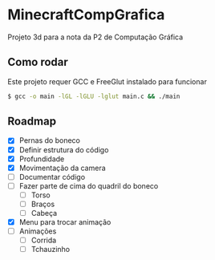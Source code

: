 # MinecraftCompGrafica

Projeto 3d para a nota da P2 de Computação Gráfica

## Como rodar

Este projeto requer GCC e FreeGlut instalado para funcionar

```bash
$ gcc -o main -lGL -lGLU -lglut main.c && ./main
```

## Roadmap

- [x] Pernas do boneco
- [x] Definir estrutura do código
- [x] Profundidade
- [x] Movimentação da camera
- [ ] Documentar código
- [ ] Fazer parte de cima do quadril do boneco
  - [ ] Torso
  - [ ] Braços
  - [ ] Cabeça
- [x] Menu para trocar animação
- [ ] Animações
  - [ ] Corrida
  - [ ] Tchauzinho
